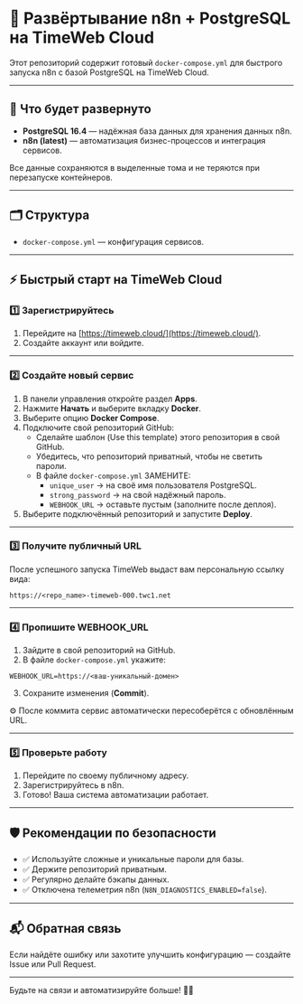 # 🚀 Развёртывание n8n + PostgreSQL на TimeWeb Cloud

Этот репозиторий содержит готовый `docker-compose.yml` для быстрого запуска n8n с базой PostgreSQL на TimeWeb Cloud.

---

## 📌 Что будет развернуто

- **PostgreSQL 16.4** — надёжная база данных для хранения данных n8n.  
- **n8n (latest)** — автоматизация бизнес-процессов и интеграция сервисов.

Все данные сохраняются в выделенные тома и не теряются при перезапуске контейнеров.

---

## 🗂 Структура

- `docker-compose.yml` — конфигурация сервисов.

---

## ⚡️ Быстрый старт на TimeWeb Cloud

### 1️⃣ Зарегистрируйтесь

1. Перейдите на [https://timeweb.cloud/](https://timeweb.cloud/).  
2. Создайте аккаунт или войдите.

---

### 2️⃣ Создайте новый сервис

1. В панели управления откройте раздел **Apps**.  
2. Нажмите **Начать** и выберите вкладку **Docker**.  
3. Выберите опцию **Docker Compose**.  
4. Подключите свой репозиторий GitHub:  
   - Сделайте шаблон (Use this template) этого репозитория в свой GitHub.  
   - Убедитесь, что репозиторий приватный, чтобы не светить пароли.  
   - В файле `docker-compose.yml` ЗАМЕНИТЕ:  
     - `unique_user` → на своё имя пользователя PostgreSQL.  
     - `strong_password` → на свой надёжный пароль.  
     - `WEBHOOK_URL` → оставьте пустым (заполните после деплоя).  
5. Выберите подключённый репозиторий и запустите **Deploy**.

---

### 3️⃣ Получите публичный URL

После успешного запуска TimeWeb выдаст вам персональную ссылку вида:

```
https://<repo_name>-timeweb-000.twc1.net
```

---

### 4️⃣ Пропишите WEBHOOK_URL

1. Зайдите в свой репозиторий на GitHub.  
2. В файле `docker-compose.yml` укажите:

```env
WEBHOOK_URL=https://<ваш-уникальный-домен>
```

3. Сохраните изменения (**Commit**).

⚙️ После коммита сервис автоматически пересоберётся с обновлённым URL.

---

### 5️⃣ Проверьте работу

1. Перейдите по своему публичному адресу.  
2. Зарегистрируйтесь в n8n.  
3. Готово! Ваша система автоматизации работает.

---

## 🛡 Рекомендации по безопасности

- ✅ Используйте сложные и уникальные пароли для базы.  
- ✅ Держите репозиторий приватным.  
- ✅ Регулярно делайте бэкапы данных.  
- ✅ Отключена телеметрия n8n (`N8N_DIAGNOSTICS_ENABLED=false`).

---

## 📬 Обратная связь

Если найдёте ошибку или захотите улучшить конфигурацию — создайте Issue или Pull Request.

---

Будьте на связи и автоматизируйте больше! 🚀✨
